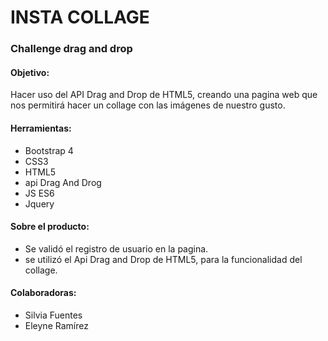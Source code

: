 # INSTA COLLAGE

### Challenge drag and drop
#### Objetivo:
Hacer uso del API Drag and Drop de HTML5, creando una pagina web que nos permitirá hacer un collage con las imágenes de nuestro gusto.

#### Herramientas:
- Bootstrap 4
- CSS3
- HTML5
- api Drag And Drog
- JS ES6
- Jquery

#### Sobre el producto:
- Se validó el registro de usuario en la pagina.
- se utilizó el Api Drag and Drop de HTML5, para la funcionalidad del collage. 

#### Colaboradoras:
- Silvia Fuentes
- Eleyne Ramírez